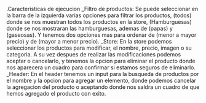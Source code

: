 .Caracteristicas de ejecucion
_Filtro de productos:
Se puede seleccionar en la barra de la izquierda varias opciones para filtrar los productos, (todos) donde se nos muestran todos los productos
en la store, (Hamburguesas) donde se nos mostraran las hamburguesas, ademas de (papas) y (gaseosas). Y tenemos dos opciones mas para ordenar de (menor a mayor precio) y de (mayor a menor precio).
_Store:
En la store podemos seleccionar los productos para modificar, el nombre, precio, imagen o su categoria. A su vez despues de realizar las modificaciones podemos aceptar o cancelarlo, y tenemos la opcion para eliminar el producto donde nos aparecera un cuadro para confirmar si estamos seguros de eliminarlo.
_Header:
En el header tenemos un input para la busqueda de productos por el nombre y la opcion para agregar un elemento, donde podemos cancelar la agregacion del producto o aceptando donde nos saldra un cuadro de que hemos agregado el producto con exito.
